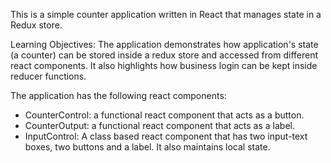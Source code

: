 This is a simple counter application written in React that manages state in a Redux store.

Learning Objectives:
The application demonstrates how application's state (a counter) can be stored inside a redux store and accessed from different react components. It also highlights how business login can be kept inside reducer functions.

The application has the following react components:
- CounterControl: a functional react component that acts as a button.
- CounterOutput: a functional react component that acts as a label.
- InputControl: A class based react component that has two input-text boxes, two buttons and a label. It also maintains local state.  